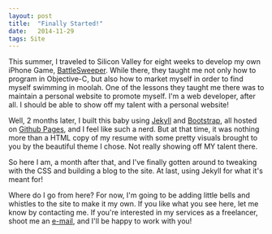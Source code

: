 ```yaml
---
layout: post
title:  "Finally Started!"
date:   2014-11-29
tags: Site
---
```


This summer, I traveled to Silicon Valley for eight weeks to develop my own iPhone Game, [BattleSweeper][bs].  While there, they taught me not only how to program in Objective-C, but also how to market myself in order to find myself swimming in moolah.  One of the lessons they taught me there was to maintain a personal website to promote myself.  I'm a web developer, after all. I should be able to show off my talent with a personal website!  

Well, 2 months later, I built this baby using [Jekyll][jekyll] and [Bootstrap][bootstrap], all hosted on [Github Pages][ghp], and I feel like such a nerd.  But at that time, it was nothing more than a HTML copy of my resume with some pretty visuals brought to you by the beautiful theme I chose.  Not really showing off MY talent there.

So here I am, a month after that, and I've finally gotten around to tweaking with the CSS and building a blog to the site.  At last, using Jekyll for what it's meant for!

Where do I go from here?  For now, I'm going to be adding little bells and whistles to the site to make it my own.  If you like what you see here, let me know by contacting me.  If you're interested in my services as a freelancer, shoot me an [e-mail][mail], and I'll be happy to work with you!

[bs]: http://mgw.us/lse
[bootstrap]: http://getbootstrap.com
[ghp]: https://pages.github.com
[jekyll]: http://jekyllrb.com
[mail]: mailto:asklouservant@gmail.com
